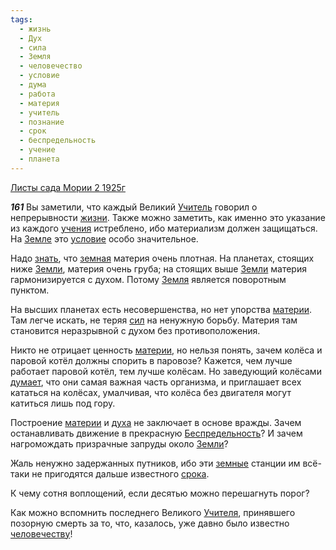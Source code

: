 ```yaml
---
tags:
  - жизнь
  - Дух
  - сила
  - Земля
  - человечество
  - условие
  - дума
  - работа
  - материя
  - учитель
  - познание
  - срок
  - беспредельность
  - учение
  - планета
---
```


[Листы сада Мории 2 1925г](https://127.0.0.1:4002/agni/1925)

___161___
Вы заметили, что каждый Великий [Учитель](../../../tags/#учитель) говорил о непрерывности [жизни](../../../tags/#жизнь). Также можно заметить, как именно это указание из каждого [учения](../../../tags/#учение) истреблено, ибо материализм должен защищаться. На [Земле](../../../tags/#[Земля](../../../tags/#Земля)) это [условие](../../../tags/#условие) особо значительное.   

Надо [знать](../../../tags/#познание), что [земная](../../../tags/#[Земля](../../../tags/#Земля)) материя очень плотная. На планетах, стоящих ниже [Земли](../../../tags/#[Земля](../../../tags/#Земля)), материя очень груба; на стоящих выше [Земли](../../../tags/#[Земля](../../../tags/#Земля)) материя гармонизируется с духом. Потому [Земля](../../../tags/#Земля) является поворотным пунктом.   

На высших планетах есть несовершенства, но нет упорства [материи](../../../tags/#материя). Там легче искать, не теряя [сил](../../../tags/#сила) на ненужную борьбу. Материя там становится неразрывной с духом без противоположения.   

Никто не отрицает ценность [материи](../../../tags/#материя), но нельзя понять, зачем колёса и паровой котёл должны спорить в паровозе? Кажется, чем лучше работает паровой котёл, тем лучше колёсам. Но заведующий колёсами [думает](../../../tags/#дума), что они самая важная часть организма, и приглашает всех кататься на колёсах, умалчивая, что колёса без двигателя могут катиться лишь под гору.   

Построение [материи](../../../tags/#материя) и [духа](../../../tags/#Дух) не заключает в основе вражды. Зачем останавливать движение в прекрасную [Беспредельность](../../../tags/#беспредельность)? И зачем нагромождать призрачные запруды около [Земли](../../../tags/#[Земля](../../../tags/#Земля))?   

Жаль ненужно задержанных путников, ибо эти [земные](../../../tags/#Земля) станции им всё-таки не пригодятся дальше известного [срока](../../../tags/#срок).   

К чему сотня воплощений, если десятью можно перешагнуть порог?   

Как можно вспомнить последнего Великого [Учителя](../../../tags/#учитель), принявшего позорную смерть за то, что, казалось, уже давно было известно [человечеству](../../../tags/#человечество)!   

